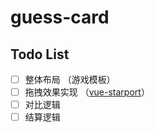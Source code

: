 # guess-card

## Todo List

- [ ] 整体布局 （游戏模板）
- [ ] 拖拽效果实现 （[vue-starport](https://github.com/antfu/vue-starport)）
- [ ] 对比逻辑
- [ ] 结算逻辑
